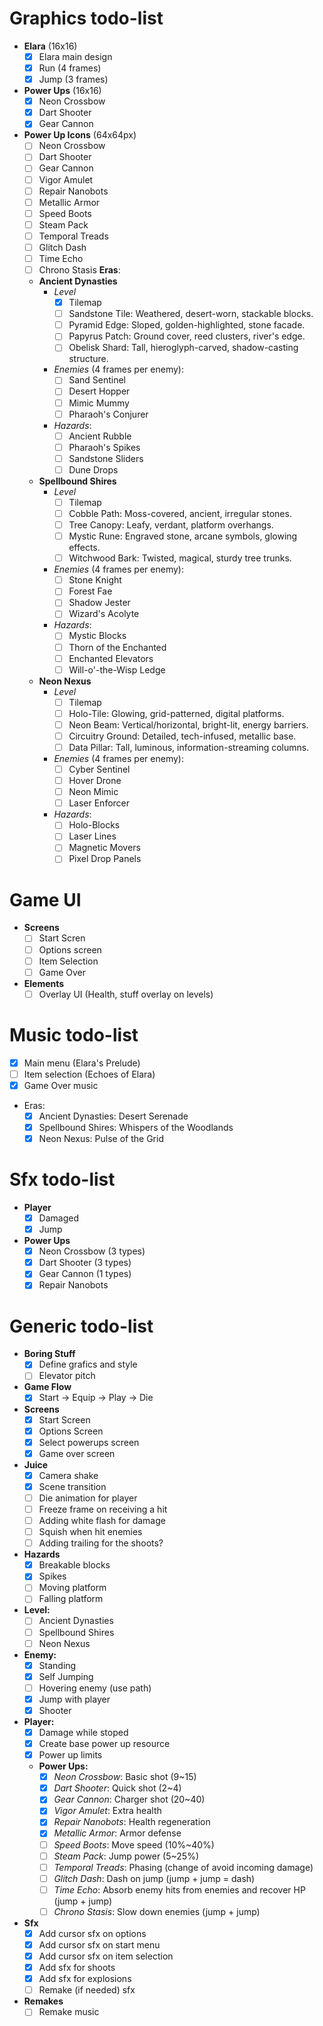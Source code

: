 # Graphics todo-list

- **Elara** (16x16)
	- [x] Elara main design
	- [x] Run (4 frames)
	- [x] Jump (3 frames)
- **Power Ups** (16x16)
	- [x] Neon Crossbow
	- [x] Dart Shooter
	- [x] Gear Cannon
- **Power Up Icons** (64x64px)
	- [ ] Neon Crossbow
	- [ ] Dart Shooter
	- [ ] Gear Cannon
	- [ ] Vigor Amulet
	- [ ] Repair Nanobots
	- [ ] Metallic Armor
	- [ ] Speed Boots
	- [ ] Steam Pack
	- [ ] Temporal Treads
	- [ ] Glitch Dash
	- [ ] Time Echo
	- [ ] Chrono Stasis
 **Eras**:
	- **Ancient Dynasties**
		- _Level_
			- [x] Tilemap
			- [ ] Sandstone Tile: Weathered, desert-worn, stackable blocks.
			- [ ] Pyramid Edge: Sloped, golden-highlighted, stone facade.
			- [ ] Papyrus Patch: Ground cover, reed clusters, river's edge.
			- [ ] Obelisk Shard: Tall, hieroglyph-carved, shadow-casting structure.
		- _Enemies_ (4 frames per enemy):
			- [ ] Sand Sentinel
			- [ ] Desert Hopper
			- [ ] Mimic Mummy
			- [ ] Pharaoh's Conjurer
		- _Hazards_:
			- [ ] Ancient Rubble
			- [ ] Pharaoh's Spikes
			- [ ] Sandstone Sliders
			- [ ] Dune Drops
	- **Spellbound Shires**
		- _Level_
			- [ ] Tilemap
			- [ ] Cobble Path: Moss-covered, ancient, irregular stones.
			- [ ] Tree Canopy: Leafy, verdant, platform overhangs.
			- [ ] Mystic Rune: Engraved stone, arcane symbols, glowing effects.
			- [ ] Witchwood Bark: Twisted, magical, sturdy tree trunks.
		- _Enemies_ (4 frames per enemy):
			- [ ] Stone Knight
			- [ ] Forest Fae
			- [ ] Shadow Jester
			- [ ] Wizard's Acolyte
		- _Hazards_:
			- [ ] Mystic Blocks
			- [ ] Thorn of the Enchanted
			- [ ] Enchanted Elevators
			- [ ] Will-o'-the-Wisp Ledge
	- **Neon Nexus**
		- _Level_
			- [ ] Tilemap
			- [ ] Holo-Tile: Glowing, grid-patterned, digital platforms.
			- [ ] Neon Beam: Vertical/horizontal, bright-lit, energy barriers.
			- [ ] Circuitry Ground: Detailed, tech-infused, metallic base.
			- [ ] Data Pillar: Tall, luminous, information-streaming columns.
		- _Enemies_ (4 frames per enemy):
			- [ ] Cyber Sentinel
			- [ ] Hover Drone
			- [ ] Neon Mimic
			- [ ] Laser Enforcer
		- _Hazards_:
			- [ ] Holo-Blocks
			- [ ] Laser Lines
			- [ ] Magnetic Movers
			- [ ] Pixel Drop Panels

# Game UI

- **Screens**
	- [ ] Start Scren
	- [ ] Options screen
	- [ ] Item Selection
	- [ ] Game Over
- **Elements**
	- [ ] Overlay UI (Health, stuff overlay on levels)

# Music todo-list

- [x] Main menu (Elara's Prelude)
- [ ] Item selection (Echoes of Elara)
- [x] Game Over music
- Eras:
	- [x] Ancient Dynasties: Desert Serenade
	- [x] Spellbound Shires: Whispers of the Woodlands
	- [x] Neon Nexus: Pulse of the Grid

# Sfx todo-list

- **Player**
	- [x] Damaged
	- [x] Jump
- **Power Ups**
	- [x] Neon Crossbow (3 types)
	- [x] Dart Shooter (3 types)
	- [x] Gear Cannon (1 types)
	- [x] Repair Nanobots

# Generic todo-list

- **Boring Stuff**
	- [x] Define grafics and style
	- [ ] Elevator pitch
- **Game Flow**
	- [x] Start -> Equip -> Play -> Die
- **Screens**
	- [x] Start Screen
	- [x] Options Screen
	- [x] Select powerups screen
	- [x] Game over screen
- **Juice**
	- [x] Camera shake
	- [x] Scene transition
	- [ ] Die animation for player
	- [ ] Freeze frame on receiving a hit
	- [ ] Adding white flash for damage
	- [ ] Squish when hit enemies
	- [ ] Adding trailing for the shoots?
- **Hazards**
	- [x] Breakable blocks
	- [x] Spikes
	- [ ] Moving platform
	- [ ] Falling platform
- **Level:**
	- [ ] Ancient Dynasties
	- [ ] Spellbound Shires
	- [ ] Neon Nexus
- **Enemy:**
	- [x] Standing
	- [x] Self Jumping
	- [ ] Hovering enemy (use path)
	- [x] Jump with player
	- [x] Shooter
- **Player:**
	- [x] Damage while stoped
	- [x] Create base power up resource
	- [x] Power up limits
	- **Power Ups:**
		- [x] _Neon Crossbow_: Basic shot (9~15)
		- [x] _Dart Shooter_: Quick shot (2~4)
		- [x] _Gear Cannon_: Charger shot (20~40)
		- [x] _Vigor Amulet_: Extra health
		- [x] _Repair Nanobots_: Health regeneration
		- [x] _Metallic Armor_: Armor defense
		- [ ] _Speed Boots_: Move speed (10%~40%)
		- [ ] _Steam Pack_: Jump power (5~25%)
		- [ ] _Temporal Treads_: Phasing (change of avoid incoming damage)
		- [ ] _Glitch Dash_: Dash on jump (jump + jump = dash)
		- [ ] _Time Echo_: Absorb enemy hits from enemies and recover HP (jump + jump)
		- [ ] _Chrono Stasis_: Slow down enemies (jump + jump)
- **Sfx**
	- [x] Add cursor sfx on options
	- [x] Add cursor sfx on start menu
	- [x] Add cursor sfx on item selection
	- [x] Add sfx for shoots
	- [x] Add sfx for explosions
	- [ ] Remake (if needed) sfx
- **Remakes**
	- [ ] Remake music
